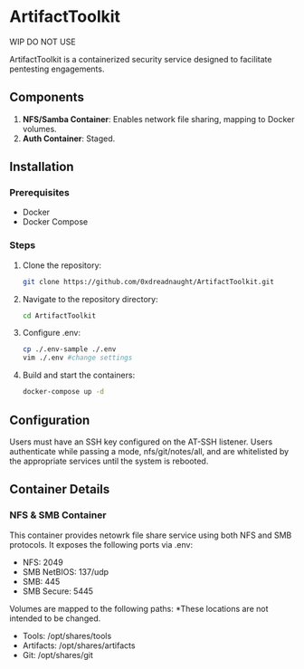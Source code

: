 # ArtifactToolkit

WIP DO NOT USE

ArtifactToolkit is a containerized security service designed to facilitate pentesting engagements. 

## Components

1. **NFS/Samba Container**: Enables network file sharing, mapping to Docker volumes.
2. **Auth Container**: Staged.

## Installation

### Prerequisites

- Docker
- Docker Compose

### Steps

1. Clone the repository:
   ```bash
   git clone https://github.com/0xdreadnaught/ArtifactToolkit.git
   ```

2. Navigate to the repository directory:
   ```bash
   cd ArtifactToolkit
   ```

3. Configure .env:
   ```bash
   cp ./.env-sample ./.env
   vim ./.env #change settings
   ```

4. Build and start the containers:
   ```bash
   docker-compose up -d
   ```

## Configuration

Users must have an SSH key configured on the AT-SSH listener. Users authenticate while passing a mode, nfs/git/notes/all, and 
are whitelisted by the appropriate services until the system is rebooted. 

## Container Details

### NFS & SMB Container

This container provides netowrk file share service using both NFS and SMB protocols. It exposes the following ports via .env:

- NFS: 2049
- SMB NetBIOS: 137/udp
- SMB: 445
- SMB Secure: 5445

Volumes are mapped to the following paths:
*These locations are not intended to be changed.

- Tools: /opt/shares/tools
- Artifacts: /opt/shares/artifacts
- Git: /opt/shares/git

